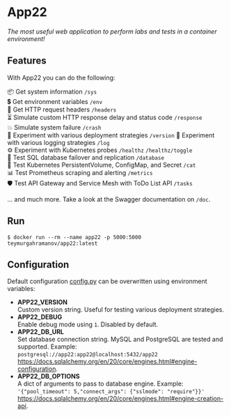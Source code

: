 # App22
_The most useful web application to perform labs and tests in a container environment!_

## Features ###
With App22 you can do the following:

📦 Get system information `/sys`  
💲 Get environment variables `/env`  
📝 Get HTTP request headers `/headers`  
⏳ Simulate custom HTTP response delay and status code `/response`  
💥 Simulate system failure `/crash`  
🔄️ Experiment with various deployment strategies `/version`
💬 Experiment with various logging strategies `/log`  
⚙️ Experiment with Kubernetes probes `/healthz` `/healthz/toggle`  
📄 Test SQL database failover and replication `/database`  
💾 Test Kubernetes PersistentVolume, ConfigMap, and Secret `/cat`  
📊 Test Prometheus scraping and alerting `/metrics`  
🛡️ Test API Gateway and Service Mesh with ToDo List API `/tasks`  

... and much more. Take a look at the Swagger documentation on `/doc`.

## Run
```
$ docker run --rm --name app22 -p 5000:5000 teymurgahramanov/app22:latest
```

## Configuration
Default configuration [config.py](./config.py) can be overwritten using environment variables:
- __APP22_VERSION__\
  Custom version string. Useful for testing various deployment strategies.
- __APP22_DEBUG__\
  Enable debug mode using `1`. Disabled by default.
- __APP22_DB_URL__\
  Set database connection string. MySQL and PostgreSQL are tested and supported. Example:\
  `postgresql://app22:app22@localhost:5432/app22`\
  https://docs.sqlalchemy.org/en/20/core/engines.html#engine-configuration.
- __APP22_DB_OPTIONS__\
  A dict of arguments to pass to database engine. Example:\
  `'{"pool_timeout": 5,"connect_args": {"sslmode": "require"}}'`
  https://docs.sqlalchemy.org/en/20/core/engines.html#engine-creation-api.
